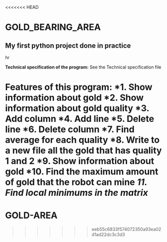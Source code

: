<<<<<<< HEAD
# GOLD_BEARING_AREA

## My first python project done in practice

hr

**Technical specification of the program:**
  See the Technical specification file


**Features of this program:**
  *1. Show information about gold
  *2. Show information about gold quality
  *3. Add column
  *4. Add line
  *5. Delete line
  *6. Delete column
  *7. Find average for each quality
  *8. Write to a new file all the gold that has quality 1 and 2
  *9. Show information about gold
  *10. Find the maximum amount of gold that the robot can mine
  *11. Find local minimums in the matrix*
=======
# GOLD-AREA
>>>>>>> eeb55c6833f574072350a93ea02d1ad22dc3c3d3
